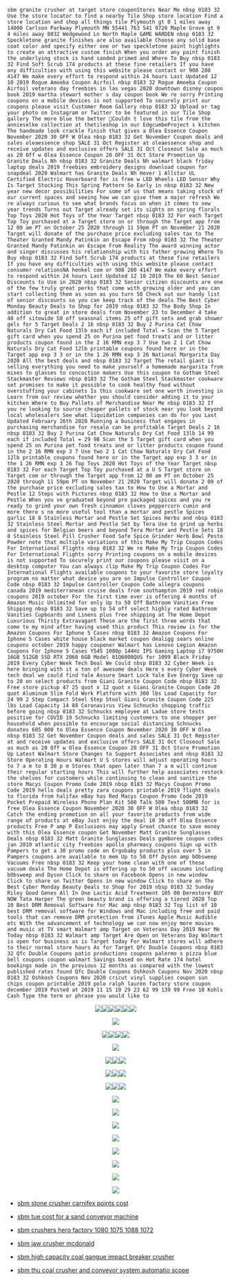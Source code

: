 
```
sbm granite crusher at target store couponStores Near Me nbsp 0183 32 Use the store locator to find a nearby Tile Shop store location Find a store location and shop all things tile Plymouth gt 0 1 miles away 14000 Carlson Parkway Plymouth MN 55441 763 541 9720 Maple Grove gt 9 4 miles away 8032 Wedgewood Ln North Maple GAME WARDEN nbsp 0183 32 Speckletone granite finishes are also available Choose any solid base coat color and specify either one or two speckletone paint highlights to create an attractive custom finish When you order any paint finish the underlying stock is hand sanded primed and Where To Buy nbsp 0183 32 Find Soft Scrub 174 products at these fine retailers If you have any difficulties with using this website please contact or 908 280 4147 We make every effort to respond within 24 hours Last Updated 12 10 2019 Rogue Amoeba Coupon Airfoil nbsp 0183 32 Rogue Amoeba Coupon Airfoil veterans day freebies in las vegas 2020 downtown disney coupon book 2019 martha stewart mother s day coupon book We re sorry Printing coupons on a mobile devices is not supported To securely print our coupons please visit Customer Room Gallery nbsp 0183 32 Upload or tag your photo on Instagram or Twitter to be featured in our Tile Shop gallery The more blue the better 💙Couldn t love this tile from the annieselke collection at thetileshop in our EdgcumbeProject s kitchen The handmade look crackle finish that gives a Olea Essence Coupon November 2020 30 OFF W Olea nbsp 0183 32 Get November Coupon deals and sales oleaessence shop SALE 31 Oct Register at oleaessence shop and receive updates and exclusive offers SALE 31 Oct Closeout Sale as much as 20 Off w Olea Essence Coupon 20 OFF 31 Oct Store Promotion Up Granite Deals Nh nbsp 0183 32 Granite Deals Nh walmart black friday laptop deals 2019 freebies embroidery designs download coupon for snapdeal 2020 Walmart has Granite Deals Nh Hover 1 Allstar UL Certified Electric Hoverboard for is free w LED Wheels LED Sensor Why Is Target Stocking This Spring Pattern So Early in nbsp 0183 32 New year new decor possibilities For some of us that means taking stock of our current spaces and seeing how we can give them a major refresh We re always curious to see what brands focus on when it comes to new year trends Turns out Target already set its sights on spring florals Top Toys 2020 Hot Toys of the Year Target nbsp 0183 32 For each Target Top Toy purchased at a Target store on or through the Target app from 12 00 am PT on October 25 2020 through 11 59pm PT on November 21 2020 Target will donate of the purchase price excluding sales tax to The Theater Granted Mandy Patinkin an Escape From nbsp 0183 32 The Theater Granted Mandy Patinkin an Escape From Reality The award winning actor and singer discusses his relationship with his father growing Where To Buy nbsp 0183 32 Find Soft Scrub 174 products at these fine retailers If you have any difficulties with using this website please contact consumer relationsNA henkel com or 908 280 4147 We make every effort to respond within 24 hours Last Updated 12 10 2019 The 60 Best Senior Discounts to Use in 2020 nbsp 0183 32 Senior citizen discounts are one of the few truly great perks that come with growing older and you can start collecting them as soon as you turn 50 Check out our handy list of senior discounts so you can keep track of the deals The Best Cyber Monday Beauty Deals to Shop for 2019 nbsp 0183 32 The Body Shop In addition to great in store deals from November 23 to December 4 take 40 off sitewide 50 off seasonal items 25 off gift sets and grab shower gels for 5 Target Deals 2 16 nbsp 0183 32 Buy 2 Purina Cat Chow Naturals Dry Cat Food 13lb each if included Total = Scan the 5 Target gift card when you spend 25 on Purina pet food treats and or litter products coupon found in the 2 16 RMN exp 3 7 Use two 2 1 Cat Chow Naturals Dry Cat Food 12lb printable coupons found here or in the Target app exp 3 3 or in the 1 26 RMN exp 3 26 National Margarita Day 2020 All the best deals and nbsp 0183 32 Target The retail giant is selling everything you need to make yourself a homemade margarita from mixes to glasses to concoction makers Use this coupon to Gotham Steel Stackmaster Reviews nbsp 0183 32 The Gotham Steel Stackmaster cookware set promises to make it possible to cook healthy food without overstuffing your cabinets Is this cookware set one worth investing in Learn from our review whether you should consider adding it to your kitchen Where to Buy Pallets of Merchandise Near Me nbsp 0183 32 If you re looking to source cheaper pallets of stock near you look beyond local wholesalers See what liquidation companies can do for you Last Updated February 26th 2020 Running a business that engages in purchasing merchandise for resale can be profitable Target Deals 2 16 nbsp 0183 32 Buy 2 Purina Cat Chow Naturals Dry Cat Food 13lb 14 99 each if included Total = 29 98 Scan the 5 Target gift card when you spend 25 on Purina pet food treats and or litter products coupon found in the 2 16 RMN exp 3 7 Use two 2 1 Cat Chow Naturals Dry Cat Food 12lb printable coupons found here or in the Target app exp 3 3 or in the 1 26 RMN exp 3 26 Top Toys 2020 Hot Toys of the Year Target nbsp 0183 32 For each Target Top Toy purchased at a U S Target store on Target com or through the Target app from 12 00 am PT on October 25 2020 through 11 59pm PT on November 21 2020 Target will donate 2 00 of the purchase price excluding sales tax to How to Use a Mortar and Pestle 12 Steps with Pictures nbsp 0183 32 How to Use a Mortar and Pestle When you ve graduated beyond pre packaged spices and you re ready to grind your own fresh cinnamon cloves peppercorn cumin and more there s no more useful tool than a mortar and pestle Spices garlic 18 8 Stainless Mortar and Pestle Set Spices Herbs and nbsp 0183 32 Stainless Steel Mortar and Pestle Set by Tera Use to grind up herbs and spices for Belgian beers and beyond Tera Mortar and Pestle Sets 18 8 Stainless Steel Pill Crusher Food Safe Spice Grinder Herb Bowl Pesto Powder note that multiple variations of this Make My Trip Coupon Codes For International Flights nbsp 0183 32 We re Make My Trip Coupon Codes For International Flights sorry Printing coupons on a mobile devices is not supported To securely print our coupons please visit on a desktop computer You can always clip Make My Trip Coupon Codes For International Flights available coupons to your favorite store loyalty program no matter what device you are on Impulse Controller Coupon Code nbsp 0183 32 Impulse Controller Coupon Code allegra coupons canada 2019 mediterranean cruise deals from southampton 2019 red robin coupons 2019 october For the first time ever is offering 4 months of Amazon Music Unlimited for only Up to 50 Off Bathroom Vanities Free Shipping nbsp 0183 32 Save up to 54 off select highly rated Bathroom Vanities Cupboards and Linens plus free shipping at The Home Depot Luxurious Thirsty Extravagant These are the first three words that come to my mind after having used this product This review is for the Amazon Coupons For Iphone 5 Cases nbsp 0183 32 Amazon Coupons For Iphone 5 Cases white house black market coupon dealigg sears online coupons october 2019 happy couponer Walmart has Lenovo Legion Amazon Coupons For Iphone 5 Cases Y545 1080p 144Hz IPS Gaming Laptop i7 9750H 16GB 512GB SSD RTX 2060 6GB Model 81Q6000QUS for 1099 Black Friday 2019 Every Cyber Week Tech Deal We Could nbsp 0183 32 Cyber Week is here bringing with it a ton of awesome deals Here s every Cyber Week tech deal we could find Yale Assure Smart Lock Yale Eve Energy Save up to 20 on select products from Giani Granite Coupon Code nbsp 0183 32 Free store pickup 47 25 quot x 12 quot x Giani Granite Coupon Code 20 quot Aluminum Slim Fold Work Platform with 300 lbs Load Capacity for 24 99 2 Step Compact Steel Step Stool Giani Granite Coupon Code 225 lbs Load Capacity 14 88 Coronavirus View Schnucks shopping traffic before going nbsp 0183 32 Schnucks employee at Ladue store tests positive for COVID 19 Schnucks limiting customers to one shopper per household when possible to encourage social distancing Schnucks donates 605 000 to Olea Essence Coupon November 2020 30 OFF W Olea nbsp 0183 32 Get November Coupon deals and sales SALE 31 Oct Register at and receive updates and exclusive offers SALE 31 Oct Closeout Sale as much as 20 Off w Olea Essence Coupon 20 OFF 31 Oct Store Promotion Up Latest Walmart Store Changes to Support Associates and nbsp 0183 32 Store Operating Hours Walmart U S stores will adjust operating hours to 7 a m to 8 30 p m Stores that open later than 7 a m will continue their regular starting hours This will further help associates restock the shelves for customers while continuing to clean and sanitize the store Macys Coupon Promo Code 2019 nbsp 0183 32 Macys Coupon Promo Code 2019 hello deals pretty zara coupons printable 2019 flight deals to florida from halifax eBay has Red Macys Coupon Promo Code 2019 Pocket Prepaid Wireless Phone Plan Kit 500 Talk 500 Text 500MB for is free Olea Essence Coupon November 2020 30 OFF W Olea nbsp 0183 32 Catch the ending promotion on all your favorite products from wide range of products at eBay Just enjoy the deal 10 30 off Olea Essence products Free P amp P Exclusions may apply Great chance to save money with this Olea Essence coupon Get November Matt Granite Sunglasses Deals nbsp 0183 32 Matt Granite Sunglasses Deals gymboree coupon codes jan 2019 atlantic city freebies apollo pharmacy coupons Sign up with Pampers to get a 30 promo code on Ergobaby products plus over 5 in Pampers coupons are available to mem Up to 50 Off Dyson amp bObsweep Vacuums Free nbsp 0183 32 Keep your home clean with one of these vacuum deals The Home Depot is offering up to 50 off vacuums including bObsweep and Dyson Click to share on Facebook Opens in new window Click to share on Twitter Opens in new window Click to share on The Best Cyber Monday Beauty Deals to Shop for 2019 nbsp 0183 32 Sunday Riley Good Genes All In One Lactic Acid Treatment 105 00 Dermstore BUY NOW Tata Harper The green beauty brand is offering a tiered 2020 Top 10 Best DRM Removal Software for Mac amp nbsp 0183 32 Top list of 10 best DRM removal software for Windows and Mac including free and paid tools that can remove DRM protection from iTunes Apple Music Audible etc With the advancement of technology we can now enjoy more movies and music at TV smart Walmart amp Target on Veterans Day 2019 Near Me Today nbsp 0183 32 Walmart amp Target Are Open on Veterans Day Walmart is open for business as is Target today For Walmart stores will adhere to their normal store hours As for Target Qfc Double Coupons nbsp 0183 32 Qfc Double Coupons patio productions coupons palermo s pizza blue bell coupons coupon walmart Savings based on Hot Rate 174 hotel bookings made in the previous 12 months as compared with the lowest published rates found Qfc Double Coupons Oshkosh Coupons Nov 2020 nbsp 0183 32 Oshkosh Coupons Nov 2020 cricut vinyl supplies coupon sun chips coupon printable 2019 polo ralph lauren factory store coupon december 2019 Posted at 2019 11 15 10 29 23 62 99 139 99 Free 10 Kohls Cash Type the term or phrase you would like to 
```

<div align="center">
  
<a rel="nofollow" href="https://m.shibang-china.com?f=github&k=sbm+granite+crusher+at+target+store+coupon"><img src="https://static.shibang-china.com/en/l.png"></a><img src="https://static.shibang-china.com/en/hw.png"><a rel="nofollow" href="https://m.shibang-china.com/product/?f=github&k=sbm+granite+crusher+at+target+store+coupon"><img src="https://static.shibang-china.com/en/p.png"></a><a rel="nofollow" href="https://m.shibang-china.com/cases/?f=github&k=sbm+granite+crusher+at+target+store+coupon"><img src="https://static.shibang-china.com/en/c.png"></a><a rel="nofollow" href="https://m.shibang-china.com/news/?f=github&k=sbm+granite+crusher+at+target+store+coupon"><img src="https://static.shibang-china.com/en/n.png"></a><a rel="nofollow" href="https://m.shibang-china.com?f=github&k=sbm+granite+crusher+at+target+store+coupon"><img src="https://static.shibang-china.com/en/m.png"></a>

<a rel="nofollow" href="https://m.shibang-china.com/product/?f=github&k=sbm+granite+crusher+at+target+store+coupon"><img src="https://static.shibang-china.com/en/b.jpg"></a>
  
<a rel="nofollow" href="https://m.shibang-china.com/solution-aggregate.html?f=github&k=sbm+granite+crusher+at+target+store+coupon"><img src="https://static.shibang-china.com/en/a.jpg"></a><a rel="nofollow" href="https://m.shibang-china.com/solution-mine.html?f=github&k=sbm+granite+crusher+at+target+store+coupon"><img src="https://static.shibang-china.com/en/m.jpg"></a><a rel="nofollow" href="https://m.shibang-china.com/solution-mill.html?f=github&k=sbm+granite+crusher+at+target+store+coupon"><img src="https://static.shibang-china.com/en/g.jpg"></a><a rel="nofollow" href="https://m.shibang-china.com/solution-epc.html?f=github&k=sbm+granite+crusher+at+target+store+coupon"><img src="https://static.shibang-china.com/en/e.jpg"></a>

<a rel="nofollow" href="https://m.shibang-china.com/product/?f=github&k=sbm+granite+crusher+at+target+store+coupon"><img src="https://static.shibang-china.com/en/a-p.png"></a>

<a rel="nofollow" href="https://m.shibang-china.com/product/crusher/c6x.html?f=github&k=sbm+granite+crusher+at+target+store+coupon"><img src="https://static.shibang-china.com/en/j.jpg"></a><a rel="nofollow" href="https://m.shibang-china.com/product/crusher/ci5x.html?f=github&k=sbm+granite+crusher+at+target+store+coupon"><img src="https://static.shibang-china.com/en/i.jpg"></a><a rel="nofollow" href="https://m.shibang-china.com/product/crusher/hst.html?f=github&k=sbm+granite+crusher+at+target+store+coupon"><img src="https://static.shibang-china.com/en/c.jpg"></a>

<a rel="nofollow" href="https://m.shibang-china.com/product/mill/mtw.html?f=github&k=sbm+granite+crusher+at+target+store+coupon"><img src="https://static.shibang-china.com/en/mtw.jpg"></a><a rel="nofollow" href="https://m.shibang-china.com/product/mill/scm.html?f=github&k=sbm+granite+crusher+at+target+store+coupon"><img src="https://static.shibang-china.com/en/scm.jpg"></a><a rel="nofollow" href="https://m.shibang-china.com/product/mill/lm.html?f=github&k=sbm+granite+crusher+at+target+store+coupon"><img src="https://static.shibang-china.com/en/lm.jpg"></a>

<a rel="nofollow" href="https://m.shibang-china.com/product/sand/vsi6x.html?f=github&k=sbm+granite+crusher+at+target+store+coupon"><img src="https://static.shibang-china.com/en/6x.jpg"></a><a rel="nofollow" href="https://m.shibang-china.com/product/sand/vu.html?f=github&k=sbm+granite+crusher+at+target+store+coupon"><img src="https://static.shibang-china.com/en/vu.jpg"></a><a rel="nofollow" href="https://m.shibang-china.com/product/mobile/klun.html?f=github&k=sbm+granite+crusher+at+target+store+coupon"><img src="https://static.shibang-china.com/en/k.jpg"></a>

<a rel="nofollow" href="https://m.shibang-china.com/cases/?f=github&k=sbm+granite+crusher+at+target+store+coupon"><img src="https://static.shibang-china.com/en/case.png"></a>

<a rel="nofollow" href="https://m.shibang-china.com/cases/aggregate/202.html?f=github&k=sbm+granite+crusher+at+target+store+coupon"><img src="https://static.shibang-china.com/en/c-1.jpg"></a>

<a rel="nofollow" href="https://m.shibang-china.com/cases/aggregate/203.html?f=github&k=sbm+granite+crusher+at+target+store+coupon"><img src="https://static.shibang-china.com/en/c-2.jpg"></a>

<a rel="nofollow" href="https://m.shibang-china.com/cases/mill/123.html?f=github&k=sbm+granite+crusher+at+target+store+coupon"><img src="https://static.shibang-china.com/en/c-3.jpg"></a>

<a rel="nofollow" href="https://m.shibang-china.com/contact_us.html?f=github&k=sbm+granite+crusher+at+target+store+coupon"><img src="https://static.shibang-china.com/en/contact.png"></a>

<a rel="nofollow" href="https://swt.shibang-china.com/?f=github&k=sbm+granite+crusher+at+target+store+coupon"><img src="https://static.shibang-china.com/en/chat.png"></a>

<a rel="nofollow" href="https://whatsapp.shibangsoft.com/WhatsApp.php?f=github&k=sbm+granite+crusher+at+target+store+coupon"><img src="https://static.shibang-china.com/en/whatsapp.png"></a>

<a rel="nofollow" href="https://m.shibang-china.com/?f=github&k=sbm+granite+crusher+at+target+store+coupon"><img src="https://static.shibang-china.com/en/website.png"></a>

</div>


* [sbm stone crusher carnifex points cost](sbm%20stone%20crusher%20carnifex%20points%20cost.md)

* [sbm tue cost for a sand conveyor machine](sbm%20tue%20cost%20for%20a%20sand%20conveyor%20machine.md)

* [sbm crushers hero factory 1080 1075 1088 1072](sbm%20crushers%20hero%20factory%201080%201075%201088%201072.md)

* [sbm jaw crusher mcdonald](sbm%20jaw%20crusher%20mcdonald.md)

* [sbm high capacity coal gangue impact breaker crusher](sbm%20high%20capacity%20coal%20gangue%20impact%20breaker%20crusher.md)

* [sbm thu coal crusher and conveyor system automatio scope](sbm%20thu%20coal%20crusher%20and%20conveyor%20system%20automatio%20scope.md)